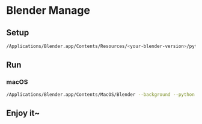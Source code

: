 # Blender Manage

## Setup

```bash
/Applications/Blender.app/Contents/Resources/<your-blender-version>/python/bin/python3.<python-version> -m pip install open3d
```

## Run

### macOS

```bash
/Applications/Blender.app/Contents/MacOS/Blender --background --python render_folders.py
```

## Enjoy it~
